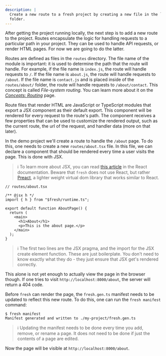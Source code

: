 ```yaml
---
description: |
  Create a new route to a fresh project by creating a new file in the `routes/`
  folder. 
---
```


After getting the project running locally, the next step is to add a new route
to the project. Routes encapsulate the logic for handling requests to a
particular path in your project. They can be used to handle API requests, or
render HTML pages. For now we are going to do the latter.

Routes are defined as files in the `routes` directory. The file name of the
module is important: it is used to determine the path that the route will
handle. For example, if the file name is `index.js`, the route will handle
requests to `/`. If the file name is `about.js`, the route will handle requests
to `/about`. If the file name is `contact.js` and is placed inside of the
`routes/about/` folder, the route will handle requests to `/about/contact`. This
concept is called _File-system routing_. You can learn more about it on the
[_Concepts: Routing_][concepts-routing] page.

Route files that render HTML are JavaScript or TypeScript modules that export a
JSX component as their default export. This component will be rendered for every
request to the route's path. The component receives a few properties that can be
used to customize the rendered output, such as the current route, the url of the
request, and handler data (more on that later).

In the demo project we'll create a route to handle the `/about` page. To do
this, one needs to create a new `routes/about.tsx` file. In this file, we can
declare a component that should be rendered every time a user visits the page.
This is done with JSX.

> ℹ️ To learn more about JSX, you can read [this article][jsx] in the React
> documentation. Beware that `fresh` does not use React, but rather
> [Preact][preact], a lighter weight virtual dom library that works similar to
> React.

```tsx
// routes/about.tsx

/** @jsx h */
import { h } from "$fresh/runtime.ts";

export default function AboutPage() {
  return (
    <main>
      <h1>About</h1>
      <p>This is the about page.</p>
    </main>
  );
}
```

> ℹ️ The first two lines are the JSX pragma, and the import for the JSX create
> element function. These are just boilerplate. You don't need to know exactly
> what they do - they just ensure that JSX get's rendered correctly.

This alone is not yet enough to actually view the page in the browser though. If
one tries to visit `http://localhost:8000/about`, the server will return a 404
code.

Before `fresh` can render the page, the `fresh.gen.ts` manifest needs to be
updated to reflect this new route. To do this, one can run the `fresh manifest`
command:

```
$ fresh manifest
Manifest generated and written to ./my-project/fresh.gen.ts
```

> ℹ️ Updating the manifest needs to be done every time you add, remove, or
> rename a page. It does not need to be done if just the contents of a page are
> edited.

Now the page will be visible at `http://localhost:8000/about`.

<!-- You can find more in depth information about routes on the
[_Concepts: Routes_][concepts-routes] documentation page page. The following
pages in the _Getting Started_ guide will also explain more features of routes. -->

[concepts-routing]: /docs/concepts/routing
[jsx]: https://reactjs.org/docs/introducing-jsx.html
[preact]: https://preactjs.com/

<!-- [concepts-routes]: /docs/concepts/routes -->
